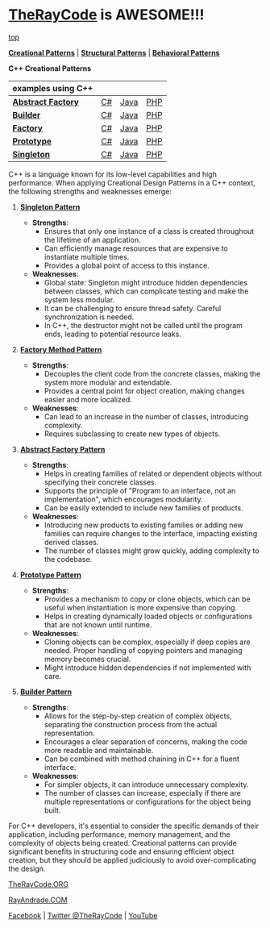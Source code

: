 # [TheRayCode](../../README.md) is AWESOME!!!

[top](../README.md)

**[Creational Patterns](./README.md)** | **[Structural Patterns](../Structural/README.md)** | **[Behavioral Patterns](../Behavioral/README.md)**

**C++ Creational Patterns**

| examples using C++ | | | |
|----|---|---|---|
|**[Abstract Factory](./AbstractFactory/README.md)**  | [C#](../../Csharp/Creational/AbstractFactory/README.md) | [Java](../../Java/Creational/AbstractFactory/README.md) | [PHP](../../PHP/Creational/AbstractFactory/README.md) |
|**[Builder](./Builder/README.md)**  | [C#](../../Csharp/Creational/Builder/README.md) | [Java](../../Java/Creational/Builder/README.md) | [PHP](../../PHP/Creational/Builder/README.md) |
|**[Factory](./Factory/README.md)**  | [C#](../../Csharp/Creational/Factory/README.md) | [Java](../../Java/Creational/Factory/README.md) | [PHP](../../PHP/Creational/Factory/README.md) |
|**[Prototype](./Prototype/README.md)**  | [C#](../../Csharp/Creational/Prototype/README.md) | [Java](../../Java/Creational/Prototype/README.md) | [PHP](../../PHP/Creational/Prototype/README.md) |
|**[Singleton](./Singleton/README.md)**  | [C#](../../Csharp/Creational/Singleton/README.md) | [Java](../../Java/Creational/Singleton/README.md) | [PHP](../../PHP/Creational/Singleton/README.md) |

C++ is a language known for its low-level capabilities and high performance. When applying Creational Design Patterns in a C++ context, the following strengths and weaknesses emerge:

1. **[Singleton Pattern](Singleton/README.md)**
   - **Strengths**:
     - Ensures that only one instance of a class is created throughout the lifetime of an application.
     - Can efficiently manage resources that are expensive to instantiate multiple times.
     - Provides a global point of access to this instance.
   - **Weaknesses**:
     - Global state: Singleton might introduce hidden dependencies between classes, which can complicate testing and make the system less modular.
     - It can be challenging to ensure thread safety. Careful synchronization is needed.
     - In C++, the destructor might not be called until the program ends, leading to potential resource leaks.

2. **[Factory Method Pattern](Factory/README.md)**
   - **Strengths**:
     - Decouples the client code from the concrete classes, making the system more modular and extendable.
     - Provides a central point for object creation, making changes easier and more localized.
   - **Weaknesses**:
     - Can lead to an increase in the number of classes, introducing complexity.
     - Requires subclassing to create new types of objects.

3. **[Abstract Factory Pattern](AbstractFactory/README.md)**
   - **Strengths**:
     - Helps in creating families of related or dependent objects without specifying their concrete classes.
     - Supports the principle of "Program to an interface, not an implementation", which encourages modularity.
     - Can be easily extended to include new families of products.
   - **Weaknesses**:
     - Introducing new products to existing families or adding new families can require changes to the interface, impacting existing derived classes.
     - The number of classes might grow quickly, adding complexity to the codebase.

4. **[Prototype Pattern](Prototype/README.md)**
   - **Strengths**:
     - Provides a mechanism to copy or clone objects, which can be useful when instantiation is more expensive than copying.
     - Helps in creating dynamically loaded objects or configurations that are not known until runtime.
   - **Weaknesses**:
     - Cloning objects can be complex, especially if deep copies are needed. Proper handling of copying pointers and managing memory becomes crucial.
     - Might introduce hidden dependencies if not implemented with care.

5. **[Builder Pattern](Builder/README.md)**
   - **Strengths**:
     - Allows for the step-by-step creation of complex objects, separating the construction process from the actual representation.
     - Encourages a clear separation of concerns, making the code more readable and maintainable.
     - Can be combined with method chaining in C++ for a fluent interface.
   - **Weaknesses**:
     - For simpler objects, it can introduce unnecessary complexity.
     - The number of classes can increase, especially if there are multiple representations or configurations for the object being built.

For C++ developers, it's essential to consider the specific demands of their application, including performance, memory management, and the complexity of objects being created. Creational patterns can provide significant benefits in structuring code and ensuring efficient object creation, but they should be applied judiciously to avoid over-complicating the design.

[TheRayCode.ORG](https://www.TheRayCode.org)

[RayAndrade.COM](https://www.RayAndrade.com)

[Facebook](https://www.facebook.com/TheRayCode/) | [Twitter @TheRayCode](https://www.twitter.com/TheRayCode/) | [YouTube](https://www.youtube.com/TheRayCode/)
